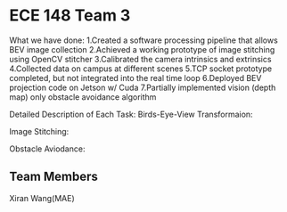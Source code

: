 # ECE 148 Team 3 
What we have done:
1.Created a software processing pipeline that allows BEV image collection
2.Achieved a working prototype of image stitching using OpenCV stitcher
3.Calibrated the camera intrinsics and extrinsics
4.Collected data on campus at different scenes
5.TCP socket prototype completed, but not integrated into the real time loop
6.Deployed BEV projection code on Jetson w/ Cuda 
7.Partially implemented vision (depth map) only obstacle avoidance algorithm

Detailed Description of Each Task:
Birds-Eye-View Transformaion:

Image Stitching:

Obstacle Aviodance:

## Team Members
Xiran Wang(MAE)
